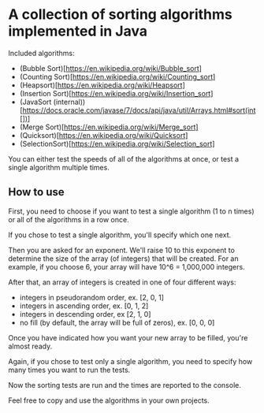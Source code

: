 # A collection of sorting algorithms implemented in Java

Included algorithms:
- (Bubble Sort)[https://en.wikipedia.org/wiki/Bubble_sort]
- (Counting Sort)[https://en.wikipedia.org/wiki/Counting_sort]
- (Heapsort)[https://en.wikipedia.org/wiki/Heapsort]
- (Insertion Sort)[https://en.wikipedia.org/wiki/Insertion_sort]
- (JavaSort (internal))[https://docs.oracle.com/javase/7/docs/api/java/util/Arrays.html#sort(int[])]
- (Merge Sort)[https://en.wikipedia.org/wiki/Merge_sort]
- (Quicksort)[https://en.wikipedia.org/wiki/Quicksort]
- (SelectionSort)[https://en.wikipedia.org/wiki/Selection_sort]

You can either test the speeds of all of the algorithms at once, or test a single algorithm multiple times.

## How to use

First, you need to choose if you want to test a single algorithm (1 to n times) or all of the algorithms in a row once.

If you chose to test a single algorithm, you'll specify which one next.

Then you are asked for an exponent. We'll raise 10 to this exponent to determine the size of the array (of integers) that will be created. For an example, if you choose 6, your array will have 10^6 = 1,000,000 integers.

After that, an array of integers is created in one of four different ways:
- integers in pseudorandom order, ex. [2, 0, 1]
- integers in ascending order, ex. [0, 1, 2]
- integers in descending order, ex [2, 1, 0]
- no fill (by default, the array will be full of zeros), ex. [0, 0, 0]

Once you have indicated how you want your new array to be filled, you're almost ready.

Again, if you chose to test only a single algorithm, you need to specify how many times you want to run the tests.

Now the sorting tests are run and the times are reported to the console.

Feel free to copy and use the algorithms in your own projects.